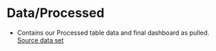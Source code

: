 # **Data/Processed**
 - Contains our Processed table data and final dashboard as pulled.
[Source data set](https://www.kaggle.com/davidroberts13/one-small-step-for-data "Source data set")
